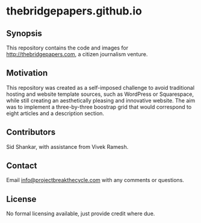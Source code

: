 # thebridgepapers.github.io

## Synopsis

This repository contains the code and images for http://thebridgepapers.com, a citizen journalism venture.

## Motivation

This repository was created as a self-imposed challenge to avoid traditional hosting and website template sources, such as WordPress or Squarespace, while still creating an aesthetically pleasing and innovative website. The aim was to implement a three-by-three boostrap grid that would correspond to eight articles and a description section.

## Contributors

Sid Shankar, with assistance from Vivek Ramesh.

## Contact

Email info@projectbreakthecycle.com with any comments or questions.

## License

No formal licensing available, just provide credit where due.
